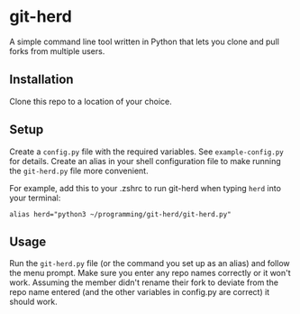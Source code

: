 # git-herd

A simple command line tool written in Python that lets you clone and pull forks from multiple users.

## Installation
Clone this repo to a location of your choice.

## Setup
Create a `config.py` file with the required variables. See `example-config.py` for details.
Create an alias in your shell configuration file to make running the `git-herd.py` file more convenient.

For example, add this to your .zshrc to run git-herd when typing `herd` into your terminal:
```
alias herd="python3 ~/programming/git-herd/git-herd.py"
```

## Usage
Run the `git-herd.py` file (or the command you set up as an alias) and follow the menu prompt.
Make sure you enter any repo names correctly or it won't work.
Assuming the member didn't rename their fork to deviate from the repo name entered (and the other variables in config.py are correct) it should work.
